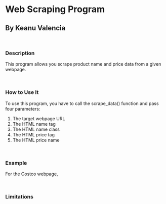 <h1>Web Scraping Program</h1>
<h2>By Keanu Valencia</h2>
<br>
<h3>Description</h3>
<p>This program allows you scrape product name and price data from a given webpage.</p>
<br>
<h3>How to Use It</h3>
<P>To use this program, you have to call the scrape_data() function and pass four parameters:</p>
<ol>
      <li>The target webpage URL</li>
      <li>The HTML name tag</li>
      <li>The HTML name class</li>
      <li>The HTML price tag</li>
      <li>The HTML price name</li>
</ol>
<br>
<h3>Example</h3>
<p>For the Costco webpage, </p>



<br>
<h3>Limitations</h3>
